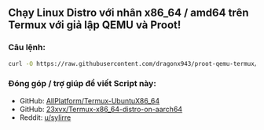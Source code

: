 ## Chạy Linux Distro với nhân x86_64 / amd64 trên Termux với giả lập QEMU và Proot!

### Câu lệnh:

```bash 
curl -O https://raw.githubusercontent.com/dragonx943/proot-qemu-termux/main/install.sh && chmod a+x install.sh && bash install.sh
```

### Đóng góp / trợ giúp để viết Script này:
- GitHub: [AllPlatform/Termux-UbuntuX86_64](https://github.com/AllPlatform/Termux-UbuntuX86_64)
- GitHub: [23xvx/Termux-x86_64-distro-on-aarch64](https://github.com/23xvx/Termux-x86_64-distro-on-aarch64)
- Reddit: [u/sylirre](https://www.reddit.com/r/termux/comments/1cbxdjp/easy_way_to_install_x86_64_linux_distro_on_termux/)
